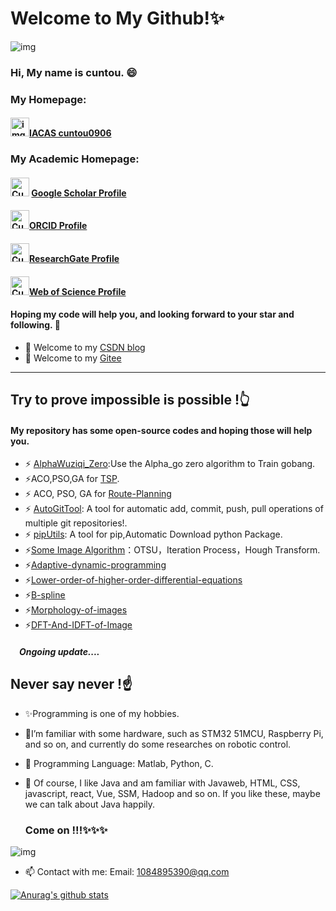 # Welcome to My Github!✨

<img src="https://cuntou0906.github.io/images/logos/Logo.png" alt="img" />

### Hi, My name is cuntou. 😄

### My Homepage:

####   <img src="https://cuntou0906.github.io/images/logos/Logo.png" alt="img"  width="30"/>[IACAS cuntou0906](https://cuntou0906.github.io/XiaocunLiao) 

### My Academic Homepage:

####    <img src="https://cuntou0906.github.io/XiaocunLiao/images/ReasechLOGO/GoogleScholor.png" alt="Cuntou0906" width="30" style="align-items: top;"/> [Google Scholar Profile](https://scholar.google.com/citations?user=m9BB2AYAAAAJ&hl=zh-CN&oi=sra)

####     <img src="https://cuntou0906.github.io/XiaocunLiao/images/ReasechLOGO/ORCID.png" alt="Cuntou0906" width="30"/>[ORCID Profile](https://orcid.org/0000-0002-9455-7015)

####     <img src="https://cuntou0906.github.io/XiaocunLiao/images/ReasechLOGO/Researchgate.png" alt="Cuntou0906" width="30"/>[ResearchGate Profile](https://www.researchgate.net/profile/Xiaocun-Liao)

####      <img src="https://cuntou0906.github.io/XiaocunLiao/images/ReasechLOGO/WebofScience.jpg" alt="Cuntou0906" width="30"/>[Web of Science Profile](https://www.webofscience.com/wos/author/record/GVS-3269-2022)

####   Hoping my code will help you, and looking forward to your star and following. 👋

- 👋 Welcome to my [CSDN blog](https://blog.csdn.net/weixin_44231148)
- 👋 Welcome to my [Gitee](https://gitee.com/cuntou0906)

-- -
## Try to prove impossible is possible !👆

####   My repository has some open-source codes and hoping those will help you.

- ⚡ [AlphaWuziqi_Zero](https://github.com/cuntou0906/AlphaWuziqi_Zero):Use the Alpha_go zero algorithm to Train gobang.
- ⚡ACO,PSO,GA for [TSP](https://github.com/cuntou0906/TSP).
- ⚡ ACO, PSO, GA for [Route-Planning](https://github.com/cuntou0906/Route-Planning) 
- ⚡ [AutoGitTool](https://github.com/cuntou0906/AutoGitTool_PythonScript): A tool for automatic add, commit, push, pull operations of multiple git repositories!. 
- ⚡ [pipUtils](https://github.com/cuntou0906/pipUtils): A tool for pip,Automatic Download python Package. 
- ⚡[Some Image Algorithm](https://github.com/cuntou0906/Image-Segmentation)：OTSU，Iteration Process，Hough Transform.
- ⚡[Adaptive-dynamic-programming](https://github.com/cuntou0906/Adaptive-dynamic-programming)
- ⚡[Lower-order-of-higher-order-differential-equations](https://github.com/cuntou0906/Lower-order-of-higher-order-differential-equations)
- ⚡[B-spline](https://github.com/cuntou0906/B-spline)
- ⚡[Morphology-of-images](https://github.com/cuntou0906/Morphology-of-images)
- ⚡[DFT-And-IDFT-of-Image](https://github.com/cuntou0906/DFT-And-IDFT-of-Image)

##### **&emsp;Ongoing update**....

## Never say never !☝

- ✨Programming is one of my hobbies. 
- 🔭I’m familiar with some hardware, such as STM32 51MCU, Raspberry Pi, and so on, and currently do some researches on robotic control.
- 🌱 Programming Language: Matlab, Python, C.
- 👯 Of course, I like Java and am familiar with Javaweb, HTML, CSS, javascript, react, Vue, SSM, Hadoop and so on. If you like these, maybe we can talk about Java happily.

   ### Come on !!!✨✨✨

![img](https://gimg2.baidu.com/image_search/src=http%3A%2F%2Fhiphotos.baidu.com%2Ffeed%2Fpic%2Fitem%2F622762d0f703918ff6cec4105d3d269758eec4c9.jpg&refer=http%3A%2F%2Fhiphotos.baidu.com&app=2002&size=f9999,10000&q=a80&n=0&g=0n&fmt=jpeg?sec=1618992621&t=ad16f1042ec7cba15fde5f49fd8613ac)

- 📫 Contact with me: Email:  1084895390@qq.com 


[![Anurag's github stats](https://github-readme-stats.vercel.app/api?username=cuntou0906)](https://github.com/anuraghazra/github-readme-stats)

